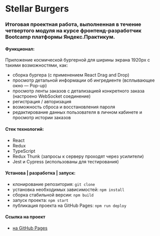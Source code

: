 # Stellar Burgers
### Итоговая проектная работа, выполненная в течение четвертого модуля на курсе фронтенд-разработчик Bootcamp платформы Яндекс.Практикум.

#### Функционал:
Приложение космической бургерной для ширины экрана 1920px с такими возможностями, как:
* сборка бургера (с применением React Drag and Drop)
* просмотр детальной информации об ингредиенте (всплывающее окно — Pop-up)
* просмотр ленты заказов с детализацией конкретного заказа (настроено WebSocket соединение)
* регистрация / авторизация
* возможность сброса и восстановления пароля
* редактирование данных пользователя в личном кабинете и просмотр истории заказов

#### Стек технологий:
* React
* Redux
* TypeScript
* Redux Thunk (запросы к серверу проходят через усилители)
* Jest и Cypress (использованы для тестирования)

#### Установа | разработка | запуск:
* клонирование репозитория: `git clone`
* установка необходимых зависимостей: `npm install`
* сборка стабильной версии: `npm build`
* запуск проекта: `npm start`
* публикация проекта на GitHub Pages: `npm run deploy`

#### Ссылка на проект
* [на GitHub Pages](https://mashamoreva.github.io/react-burger-bootcamp/)
